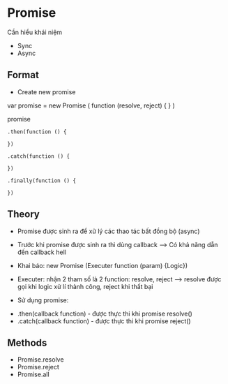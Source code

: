 # Promise
Cần hiểu khái niệm
- Sync
- Async

## Format
- Create new promise
<!-- Promise is an Object constructor -->
var promise = new Promise (
    <!-- Executer / Function -->
    function (resolve, reject) {
    <!--    Logic           -->
    <!--    Success: resolve()
            Fail: reject()      -->
    }
)

promise
<!-- called when resolve() is called -->
    .then(function () {

    })
<!-- called when reject() is called -->
    .catch(function () {

    })
<!-- called when resolve() or reject() is called -->
    .finally(function () {

    })

## Theory
- Promise được sinh ra để xử lý các thao tác bất đồng bộ (async)
- Trước khi promise được sinh ra thì dùng callback
--> Có khả năng dẫn đến callback hell

- Khai báo: new Promise (Executer function (param) {Logic})
- Executer: nhận 2 tham số là 2 function: resolve, reject
--> resolve được gọi khi logic xử lí thành công, reject khi thất bại

- Sử dụng promise:
+ .then(callback function) - được thực thi khi promise resolve()
+ .catch(callback function) - được thực thi khi promise reject()

## Methods
- Promise.resolve
- Promise.reject
- Promise.all